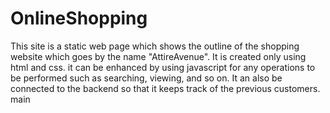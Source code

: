 # OnlineShopping
This site is a static web page which shows the outline of the shopping website which goes by the name "AttireAvenue".
It is created only using html and css. it can be enhanced by using javascript for any operations to be performed such as searching, viewing, and so on. It an also be connected to the backend so that it keeps track of the previous customers.
 main
